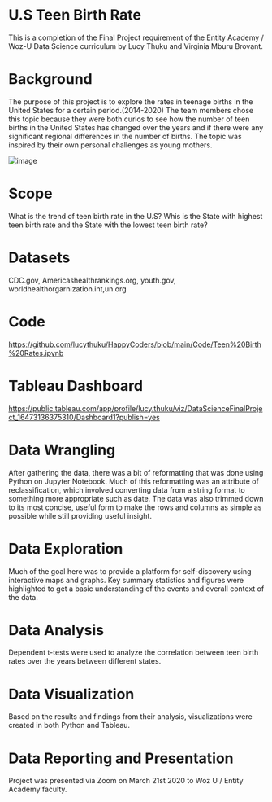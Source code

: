 # U.S Teen Birth Rate 

This is a completion of the Final Project requirement of the Entity Academy / Woz-U Data Science curriculum by Lucy Thuku and Virginia Mburu Brovant.

# Background

The purpose of this project is to explore the rates in teenage births in the United States for a certain period.(2014-2020)
The team members chose this topic because they were both curios to see how the number of teen births in the United States has changed over the years and if there were any significant regional differences in the number of births. The topic was inspired by their own personal challenges as young mothers.

![image](https://user-images.githubusercontent.com/95771982/159148667-2bafe6ab-430a-4394-9acb-c55c1730a49d.png)

# Scope
What is the trend of teen birth rate in the U.S?
Whis is the State with highest teen birth rate and the State with the lowest teen birth rate?

# Datasets

CDC.gov, Americashealthrankings.org, youth.gov, worldhealthorgarnization.int,un.org

# Code

https://github.com/lucythuku/HappyCoders/blob/main/Code/Teen%20Birth%20Rates.ipynb

# Tableau Dashboard

https://public.tableau.com/app/profile/lucy.thuku/viz/DataScienceFinalProject_16473136375310/Dashboard1?publish=yes

# Data Wrangling

After gathering the data, there was a bit of reformatting that was done using Python on Jupyter Notebook. Much of this reformatting was an attribute of reclassification, which involved converting data from a string format to something more appropriate such as date. The data was also trimmed down to its most concise, useful form to make the rows and columns as simple as possible while still providing useful insight.

# Data Exploration

Much of the goal here was to provide a platform for self-discovery using interactive maps and graphs. Key summary statistics and figures were highlighted to get a basic understanding of the events and overall context of the data.

# Data Analysis

Dependent t-tests were used to analyze the correlation between teen birth rates over the years between different states.

# Data Visualization

Based on the results and findings from their analysis, visualizations were created in both Python and Tableau.

# Data Reporting and Presentation

Project was presented via Zoom on March 21st 2020 to Woz U / Entity Academy faculty.







